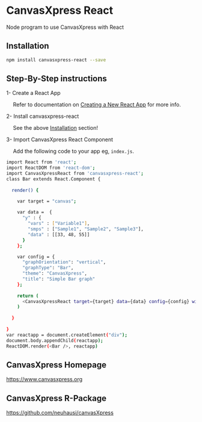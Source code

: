 CanvasXpress React
==================

Node program to use CanvasXpress with React


Installation
----------------------

```bash
npm install canvasxpress-react --save
```

Step-By-Step instructions
-------------------------

1- Create a React App

&emsp; Refer to documentation on <a href="https://reactjs.org/docs/create-a-new-react-app.html">Creating a New React App</a> for more info.

2- Install canvasxpress-react

&emsp; See the above [Installation](https://github.com/neuhausi/canvasxpress-react/edit/master/README.md#installation) section!

3- Import CanvasXpress React Component

&emsp; Add the following code to your app eg, `index.js`.

```bash
import React from 'react';
import ReactDOM from 'react-dom';
import CanvasXpressReact from 'canvasxpress-react';
class Bar extends React.Component {
 
  render() {

    var target = "canvas";
     
    var data =  {
      "y" : {
        "vars" : ["Variable1"],
        "smps" : ["Sample1", "Sample2", "Sample3"],
        "data" : [[33, 48, 55]]
      }
    };

    var config = {
      "graphOrientation": "vertical",
      "graphType": "Bar",
      "theme": "CanvasXpress",
      "title": "Simple Bar graph"
    };
   
    return (
      <CanvasXpressReact target={target} data={data} config={config} width={500} height={500} />
    )
     
  }
 
}
var reactapp = document.createElement("div");
document.body.appendChild(reactapp);
ReactDOM.render(<Bar />, reactapp)
```
CanvasXpress Homepage
----------------------

https://www.canvasxpress.org

CanvasXpress R-Package
----------------------

https://github.com/neuhausi/canvasXpress
